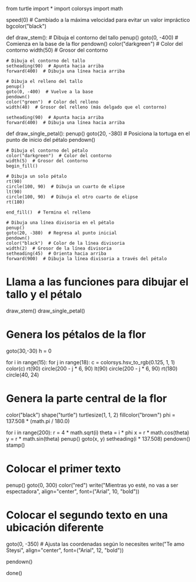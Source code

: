 from turtle import *
import colorsys
import math

speed(0)  # Cambiado a la máxima velocidad para evitar un valor impráctico
bgcolor("black")

def draw_stem():
    # Dibuja el contorno del tallo
    penup()
    goto(0, -400)  # Comienza en la base de la flor
    pendown()
    color("darkgreen")  # Color del contorno
    width(50)  # Grosor del contorno
    
    # Dibuja el contorno del tallo
    setheading(90)  # Apunta hacia arriba
    forward(400)  # Dibuja una línea hacia arriba

    # Dibuja el relleno del tallo
    penup()
    goto(0, -400)  # Vuelve a la base
    pendown()
    color("green")  # Color del relleno
    width(40)  # Grosor del relleno (más delgado que el contorno)
    
    setheading(90)  # Apunta hacia arriba
    forward(400)  # Dibuja una línea hacia arriba

def draw_single_petal():
    penup()
    goto(20, -380)  # Posiciona la tortuga en el punto de inicio del pétalo
    pendown()
    
    # Dibuja el contorno del pétalo
    color("darkgreen")  # Color del contorno
    width(5)  # Grosor del contorno
    begin_fill()
    
    # Dibuja un solo pétalo
    rt(90)
    circle(100, 90)  # Dibuja un cuarto de elipse
    lt(90)
    circle(100, 90)  # Dibuja el otro cuarto de elipse
    rt(180)

    end_fill()  # Termina el relleno
    
    # Dibuja una línea divisoria en el pétalo
    penup()
    goto(20, -380)  # Regresa al punto inicial
    pendown()
    color("black")  # Color de la línea divisoria
    width(2)  # Grosor de la línea divisoria
    setheading(45)  # Orienta hacia arriba
    forward(900)  # Dibuja la línea divisoria a través del pétalo

# Llama a las funciones para dibujar el tallo y el pétalo
draw_stem()
draw_single_petal()

# Genera los pétalos de la flor
goto(30,-30)
h = 0

for i in range(15):
    for j in range(18):
        c = colorsys.hsv_to_rgb(0.125, 1, 1)
        color(c)
        rt(90)
        circle(200 - j * 6, 90)
        lt(90)
        circle(200 - j * 6, 90)
        rt(180)
    circle(40, 24)

# Genera la parte central de la flor
color("black")
shape("turtle")
turtlesize(1, 1, 2)
fillcolor("brown")
phi = 137.508 * (math.pi / 180.0)

for i in range(200):
    r = 4 * math.sqrt(i)
    theta = i * phi
    x = r * math.cos(theta)
    y = r * math.sin(theta)
    penup()
    goto(x, y)
    setheading(i * 137.508)
    pendown()
    stamp()

# Colocar el primer texto
penup()
goto(0, 300)
color("red")
write("Mientras yo esté, no vas a ser espectadora", align="center", font=("Arial", 10, "bold"))

# Colocar el segundo texto en una ubicación diferente
goto(0, -350)  # Ajusta las coordenadas según lo necesites
write("Te amo Steysi", align="center", font=("Arial", 12, "bold"))

pendown()

done()
